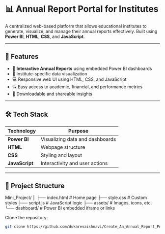 # 📊 Annual Report Portal for Institutes

A centralized web-based platform that allows educational institutes to generate, visualize, and manage their annual reports effectively. Built using **Power BI**, **HTML**, **CSS**, and **JavaScript**.

---

## 🌟 Features

- 📄 **Interactive Annual Reports** using embedded Power BI dashboards
- 🏫 Institute-specific data visualization
- 💻 Responsive web UI using HTML, CSS, and JavaScript
- 🔍 Easy access to academic, financial, and performance metrics
- 🧾 Downloadable and shareable insights

---

## 🛠️ Tech Stack

| Technology    | Purpose                         |
|--------------|----------------------------------|
| **Power BI** | Visualizing data and dashboards |
| **HTML**     | Webpage structure               |
| **CSS**      | Styling and layout              |
| **JavaScript** | Interactivity and user actions |

---

## 📁 Project Structure

Mini_Project/
│
├── index.html # Home page
├── style.css # Custom styles
├── script.js # JavaScript logic
├── assets/ # Images, icons, etc.
└── dashboard/ # Power BI embedded iframe or links

Clone the repository:
   ```bash
   git clone https://github.com/dukarevaishnavi/Create_An_Annual_Report_Portal_For_Institues_Project.git
